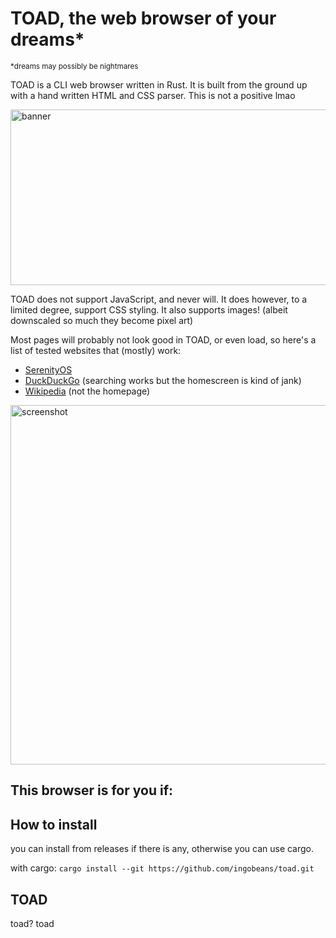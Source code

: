 # TOAD, the web browser of your dreams*
<sup>*dreams may possibly be nightmares</sup>

TOAD is a CLI web browser written in Rust. It is built from the ground up with a hand written HTML and CSS parser. This is not a positive lmao

<img width="956" height="281" alt="banner" src="https://github.com/user-attachments/assets/62c67377-f0ff-4fcd-b951-bf644861f79c" />

TOAD does not support JavaScript, and never will. It does however, to a limited degree, support CSS styling. It also supports images! (albeit downscaled so much they become pixel art)

Most pages will probably not look good in TOAD, or even load, so here's a list of tested websites that (mostly) work:
- [SerenityOS](https://serenityos.org/)
- [DuckDuckGo](https://html.duckduckgo.com/html/) (searching works but the homescreen is kind of jank)
- [Wikipedia](https://en.wikipedia.org/wiki/%22Hello,_World!%22_program) (not the homepage)

<img width="1409" height="575" alt="screenshot" src="https://github.com/user-attachments/assets/f45f01b8-62a1-4cda-97e7-de759985e1f5" />


## This browser is for you if:

## How to install

you can install from releases if there is any, otherwise you can use cargo.

with cargo:
```cargo install --git https://github.com/ingobeans/toad.git```

## TOAD
toad? toad
